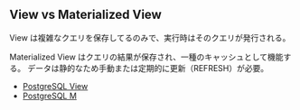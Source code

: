 ## View vs Materialized View

View は複雑なクエリを保存してるのみで、実行時はそのクエリが発行される。

Materialized View はクエリの結果が保存され、一種のキャッシュとして機能する。
データは静的なため手動または定期的に更新（REFRESH）が必要。

- [PostgreSQL View](https://www.postgresql.jp/document/9.1/html/sql-createview.html)
- [PostgreSQL M](https://www.postgresql.jp/docs/9.4/rules-materializedviews.html)
